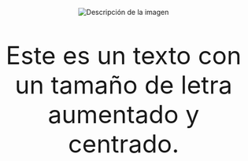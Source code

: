 <p align="center">
  <img src="https://3.files.edl.io/fdf6/22/05/20/143302-79bed48a-5422-4ab4-81ec-98e0f944c4a0.png" alt="Descripción de la imagen">
</p>

<p align="center" style="font-size: 50px;">
  Este es un texto con un tamaño de letra aumentado y centrado.
</p>

